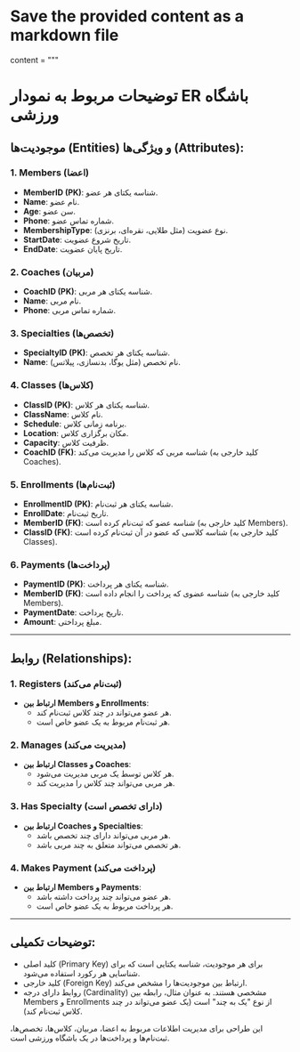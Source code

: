 # Save the provided content as a markdown file

content = """
# توضیحات مربوط به نمودار ER باشگاه ورزشی

## موجودیت‌ها (Entities) و ویژگی‌ها (Attributes):

### 1. Members (اعضا)
- **MemberID (PK)**: شناسه یکتای هر عضو.
- **Name**: نام عضو.
- **Age**: سن عضو.
- **Phone**: شماره تماس عضو.
- **MembershipType**: نوع عضویت (مثل طلایی، نقره‌ای، برنزی).
- **StartDate**: تاریخ شروع عضویت.
- **EndDate**: تاریخ پایان عضویت.

### 2. Coaches (مربیان)
- **CoachID (PK)**: شناسه یکتای هر مربی.
- **Name**: نام مربی.
- **Phone**: شماره تماس مربی.

### 3. Specialties (تخصص‌ها)
- **SpecialtyID (PK)**: شناسه یکتای هر تخصص.
- **Name**: نام تخصص (مثل یوگا، بدنسازی، پیلاتس).

### 4. Classes (کلاس‌ها)
- **ClassID (PK)**: شناسه یکتای هر کلاس.
- **ClassName**: نام کلاس.
- **Schedule**: برنامه زمانی کلاس.
- **Location**: مکان برگزاری کلاس.
- **Capacity**: ظرفیت کلاس.
- **CoachID (FK)**: شناسه مربی که کلاس را مدیریت می‌کند (کلید خارجی به Coaches).

### 5. Enrollments (ثبت‌نام‌ها)
- **EnrollmentID (PK)**: شناسه یکتای هر ثبت‌نام.
- **EnrollDate**: تاریخ ثبت‌نام.
- **MemberID (FK)**: شناسه عضو که ثبت‌نام کرده است (کلید خارجی به Members).
- **ClassID (FK)**: شناسه کلاسی که عضو در آن ثبت‌نام کرده است (کلید خارجی به Classes).

### 6. Payments (پرداخت‌ها)
- **PaymentID (PK)**: شناسه یکتای هر پرداخت.
- **MemberID (FK)**: شناسه عضوی که پرداخت را انجام داده است (کلید خارجی به Members).
- **PaymentDate**: تاریخ پرداخت.
- **Amount**: مبلغ پرداختی.

---

## روابط (Relationships):

### 1. Registers (ثبت‌نام می‌کند)
- **ارتباط بین Members و Enrollments**:
  - هر عضو می‌تواند در چند کلاس ثبت‌نام کند.
  - هر ثبت‌نام مربوط به یک عضو خاص است.

### 2. Manages (مدیریت می‌کند)
- **ارتباط بین Classes و Coaches**:
  - هر کلاس توسط یک مربی مدیریت می‌شود.
  - هر مربی می‌تواند چند کلاس را مدیریت کند.

### 3. Has Specialty (دارای تخصص است)
- **ارتباط بین Coaches و Specialties**:
  - هر مربی می‌تواند دارای چند تخصص باشد.
  - هر تخصص می‌تواند متعلق به چند مربی باشد.

### 4. Makes Payment (پرداخت می‌کند)
- **ارتباط بین Members و Payments**:
  - هر عضو می‌تواند چند پرداخت داشته باشد.
  - هر پرداخت مربوط به یک عضو خاص است.

---

## توضیحات تکمیلی:

- کلید اصلی (Primary Key) برای هر موجودیت، شناسه یکتایی است که برای شناسایی هر رکورد استفاده می‌شود.
- کلید خارجی (Foreign Key) ارتباط بین موجودیت‌ها را مشخص می‌کند.
- روابط دارای درجه (Cardinality) مشخصی هستند. به عنوان مثال، رابطه بین Members و Enrollments از نوع "یک به چند" است (یک عضو می‌تواند در چند کلاس ثبت‌نام کند).

این طراحی برای مدیریت اطلاعات مربوط به اعضا، مربیان، کلاس‌ها، تخصص‌ها، ثبت‌نام‌ها و پرداخت‌ها در یک باشگاه ورزشی است.

